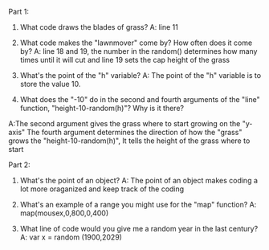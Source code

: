 Part 1:
1. What code draws the blades of grass?
  A: line 11

2. What code makes the "lawnmover" come by? How often does it come by?
  A: line 18 and 19, the number in the random() determines how many times until it will cut and
  line 19 sets the cap height of the grass

3. What's the point of the "h" variable?
  A: The point of the "h" variable is to store the value 10.

4. What does the "-10" do in the second and fourth arguments of the "line" function, 
   "height-10-random(h)"? Why is it there?
 
 A:The second argument gives the grass where to start growing on the "y-axis"
    The fourth argument determines the direction of how the "grass" grows
    the "height-10-random(h)", It tells the height of the grass where to start
    
Part 2:
1. What's the point of an object?
  A: The point of an object makes coding a lot more oraganized and keep track of the coding

2. What's an example of a range you might use for the "map" function?
  A: map(mousex,0,800,0,400)

3. What line of code would you give me a random year in the last century?
  A: var x = random (1900,2029)
